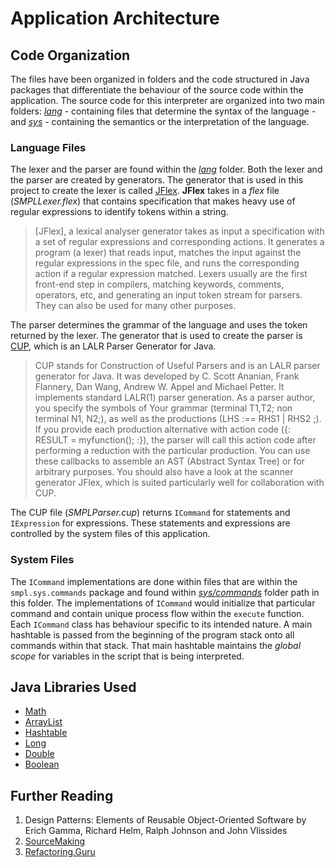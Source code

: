 # Application Architecture

## Code Organization

The files have been organized in folders and the code structured in Java packages that differentiate the behaviour of the source code within the application. The source code for this interpreter are organized into two main folders: _[lang](lang)_ - containing files that determine the syntax of the language - and _[sys](sys)_ - containing the semantics or the interpretation of the language.

### Language Files

The lexer and the parser are found within the _[lang](lang)_ folder. Both the lexer and the parser are created by generators. The generator that is used in this project to create the lexer is called [JFlex](https://jflex.de/manual.html). **JFlex** takes in a _flex_ file (_SMPLLexer.flex_) that contains specification that makes heavy use of regular expressions to identify tokens within a string.

> [JFlex], a lexical analyser generator takes as input a specification with a set of regular expressions and corresponding actions. It generates a program (a lexer) that reads input, matches the input against the regular expressions in the spec file, and runs the corresponding action if a regular expression matched. Lexers usually are the first front-end step in compilers, matching keywords, comments, operators, etc, and generating an input token stream for parsers. They can also be used for many other purposes.

The parser determines the grammar of the language and uses the token returned by the lexer. The generator that is used to create the parser is [CUP](http://www2.cs.tum.edu/projects/cup/index.php), which is an LALR Parser Generator for Java.

> CUP stands for Construction of Useful Parsers and is an LALR parser generator for Java. It was developed by C. Scott Ananian, Frank Flannery, Dan Wang, Andrew W. Appel and Michael Petter. It implements standard LALR(1) parser generation. As a parser author, you specify the symbols of Your grammar (terminal T1,T2; non terminal N1, N2;), as well as the productions (LHS :== RHS1 | RHS2 ;). If you provide each production alternative with action code ({: RESULT = myfunction(); :}), the parser will call this action code after performing a reduction with the particular production. You can use these callbacks to assemble an AST (Abstract Syntax Tree) or for arbitrary purposes. You should also have a look at the scanner generator JFlex, which is suited particularly well for collaboration with CUP.

The CUP file (_SMPLParser.cup_) returns `ICommand` for statements and `IExpression` for expressions. These statements and expressions are controlled by the system files of this application.

### System Files

The `ICommand` implementations are done within files that are within the `smpl.sys.commands` package and found within _[sys/commands](sys/commands)_ folder path in this folder. The implementations of `ICommand` would initialize that particular command and contain unique process flow within the `execute` function. Each `ICommand` class has behaviour specific to its intended nature. A main hashtable is passed from the beginning of the program stack onto all commands within that stack. That main hashtable maintains the _global scope_ for variables in the script that is being interpreted.


## Java Libraries Used

 - [Math](https://docs.oracle.com/javase/8/docs/api/java/lang/Math.html)
 - [ArrayList](https://docs.oracle.com/javase/8/docs/api/java/util/ArrayList.html)
 - [Hashtable](https://docs.oracle.com/javase/8/docs/api/java/util/Hashtable.html)
 - [Long](https://docs.oracle.com/javase/8/docs/api/java/lang/Long.html)
 - [Double](https://docs.oracle.com/javase/8/docs/api/java/lang/Double.html)
 - [Boolean](https://docs.oracle.com/javase/8/docs/api/java/lang/Boolean.html)

## Further Reading

1. Design Patterns: Elements of Reusable Object-Oriented Software by Erich Gamma, Richard Helm, Ralph Johnson and John Vlissides
2. [SourceMaking](https://sourcemaking.com/)
3. [Refactoring.Guru](https://refactoring.guru/)